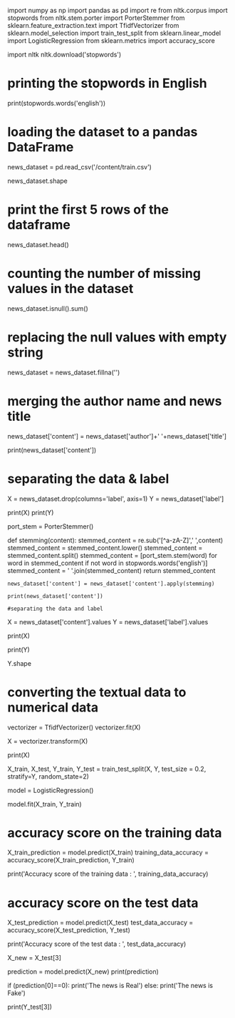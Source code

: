 import numpy as np
import pandas as pd
import re
from nltk.corpus import stopwords
from nltk.stem.porter import PorterStemmer
from sklearn.feature_extraction.text import TfidfVectorizer
from sklearn.model_selection import train_test_split
from sklearn.linear_model import LogisticRegression
from sklearn.metrics import accuracy_score

import nltk
nltk.download('stopwords')

# printing the stopwords in English
print(stopwords.words('english'))

# loading the dataset to a pandas DataFrame
news_dataset = pd.read_csv('/content/train.csv')

news_dataset.shape

# print the first 5 rows of the dataframe
news_dataset.head()

# counting the number of missing values in the dataset
news_dataset.isnull().sum()

# replacing the null values with empty string
news_dataset = news_dataset.fillna('')

# merging the author name and news title
news_dataset['content'] = news_dataset['author']+' '+news_dataset['title']

print(news_dataset['content'])

# separating the data & label
X = news_dataset.drop(columns='label', axis=1)
Y = news_dataset['label']

print(X)
print(Y)

port_stem = PorterStemmer()

def stemming(content):
    stemmed_content = re.sub('[^a-zA-Z]',' ',content)
    stemmed_content = stemmed_content.lower()
    stemmed_content = stemmed_content.split()
    stemmed_content = [port_stem.stem(word) for word in stemmed_content if not word in stopwords.words('english')]
    stemmed_content = ' '.join(stemmed_content)
    return stemmed_content

    news_dataset['content'] = news_dataset['content'].apply(stemming)

    print(news_dataset['content'])

    #separating the data and label
X = news_dataset['content'].values
Y = news_dataset['label'].values

print(X)

print(Y)

Y.shape

# converting the textual data to numerical data
vectorizer = TfidfVectorizer()
vectorizer.fit(X)

X = vectorizer.transform(X)

print(X)

X_train, X_test, Y_train, Y_test = train_test_split(X, Y, test_size = 0.2, stratify=Y, random_state=2)

model = LogisticRegression()

model.fit(X_train, Y_train)

# accuracy score on the training data
X_train_prediction = model.predict(X_train)
training_data_accuracy = accuracy_score(X_train_prediction, Y_train)

print('Accuracy score of the training data : ', training_data_accuracy)

# accuracy score on the test data
X_test_prediction = model.predict(X_test)
test_data_accuracy = accuracy_score(X_test_prediction, Y_test)

print('Accuracy score of the test data : ', test_data_accuracy)

X_new = X_test[3]

prediction = model.predict(X_new)
print(prediction)

if (prediction[0]==0):
  print('The news is Real')
else:
  print('The news is Fake')

  print(Y_test[3])
